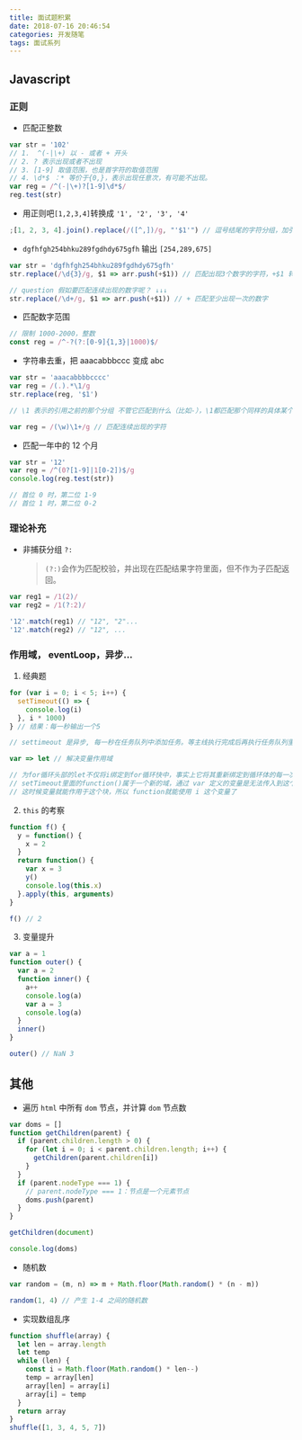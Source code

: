 ```yaml
---
title: 面试题积累
date: 2018-07-16 20:46:54
categories: 开发随笔
tags: 面试系列
---
```


## Javascript

### 正则

- 匹配正整数

```js
var str = '102'
// 1.  ^(-|\+) 以 - 或者 + 开头
// 2. ? 表示出现或者不出现
// 3. [1-9] 取值范围，也是首字符的取值范围
// 4. \d*$ ：* 等价于{0,}，表示出现任意次，有可能不出现。
var reg = /^(-|\+)?[1-9]\d*$/
reg.test(str)
```

- 用正则吧`[1,2,3,4]`转换成 `'1', '2', '3', '4'`

```js
;[1, 2, 3, 4].join().replace(/([^,])/g, "'$1'") // 逗号结尾的字符分组，加引号
```

- `dgfhfgh254bhku289fgdhdy675gfh` 输出 `[254,289,675]`

```js
var str = 'dgfhfgh254bhku289fgdhdy675gfh'
str.replace(/\d{3}/g, $1 => arr.push(+$1)) // 匹配出现3个数字的字符，+$1 转化为整数

// question 假如要匹配连续出现的数字呢？ ↓↓↓
str.replace(/\d+/g, $1 => arr.push(+$1)) // + 匹配至少出现一次的数字
```

- 匹配数字范围

```js
// 限制 1000-2000，整数
const reg = /^-?(?:[0-9]{1,3}|1000)$/
```

- 字符串去重，把 aaacabbbccc 变成 abc

```js
var str = 'aaacabbbbcccc'
var reg = /(.).*\1/g
str.replace(reg, '$1')

// \1 表示的引用之前的那个分组 不管它匹配到什么（比如-），\1都匹配那个同样的具体某个字符。

var reg = /(\w)\1+/g // 匹配连续出现的字符
```

- 匹配一年中的 12 个月

```js
var str = '12'
var reg = /^(0?[1-9]|1[0-2])$/g
console.log(reg.test(str))

// 首位 0 时，第二位 1-9
// 首位 1 时，第二位 0-2
```

### 理论补充

- 非捕获分组 `?:`
  > `(?:)`会作为匹配校验，并出现在匹配结果字符里面，但不作为子匹配返回。

```js
var reg1 = /1(2)/
var reg2 = /1(?:2)/

'12'.match(reg1) // "12", "2"...
'12'.match(reg2) // "12", ...
```

### 作用域， eventLoop，异步...

1. 经典题

```js
for (var i = 0; i < 5; i++) {
  setTimeout(() => {
    console.log(i)
  }, i * 1000)
} // 结果：每一秒输出一个5

// settimeout 是异步, 每一秒在任务队列中添加任务。等主线执行完成后再执行任务队列里的任务

var => let // 解决变量作用域

// 为for循环头部的let不仅将i绑定到for循环快中，事实上它将其重新绑定到循环体的每一次迭代中，确保上一次迭代结束的值重新被赋值。
// setTimeout里面的function()属于一个新的域，通过 var 定义的变量是无法传入到这个函数执行域中的，通过使用 let 来声明块变量，
// 这时候变量就能作用于这个块，所以 function就能使用 i 这个变量了
```

2. `this` 的考察

```js
function f() {
  y = function() {
    x = 2
  }
  return function() {
    var x = 3
    y()
    console.log(this.x)
  }.apply(this, arguments)
}

f() // 2
```

3. 变量提升

```js
var a = 1
function outer() {
  var a = 2
  function inner() {
    a++
    console.log(a)
    var a = 3
    console.log(a)
  }
  inner()
}

outer() // NaN 3
```

## 其他

- 遍历 `html` 中所有 `dom` 节点，并计算 `dom` 节点数

```js
var doms = []
function getChildren(parent) {
  if (parent.children.length > 0) {
    for (let i = 0; i < parent.children.length; i++) {
      getChildren(parent.children[i])
    }
  }
  if (parent.nodeType === 1) {
    // parent.nodeType === 1：节点是一个元素节点
    doms.push(parent)
  }
}

getChildren(document)

console.log(doms)
```

- 随机数

```js
var random = (m, n) => m + Math.floor(Math.random() * (n - m))

random(1, 4) // 产生 1-4 之间的随机数
```

- 实现数组乱序

```js
function shuffle(array) {
  let len = array.length
  let temp
  while (len) {
    const i = Math.floor(Math.random() * len--)
    temp = array[len]
    array[len] = array[i]
    array[i] = temp
  }
  return array
}
shuffle([1, 3, 4, 5, 7])
```
